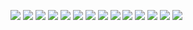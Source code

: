 ![](sd-report/1.PNG)
![](sd-report/2.PNG)
![](sd-report/3.PNG)
![](sd-report/4.PNG)
![](sd-report/5.PNG)
![](sd-report/6.PNG)
![](sd-report/7.PNG)
![](sd-report/8.PNG)
![](sd-report/9.PNG)
![](sd-report/10.PNG)
![](sd-report/11.PNG)
![](sd-report/12.PNG)
![](sd-report/13.PNG)
![](sd-report/14.PNG)
